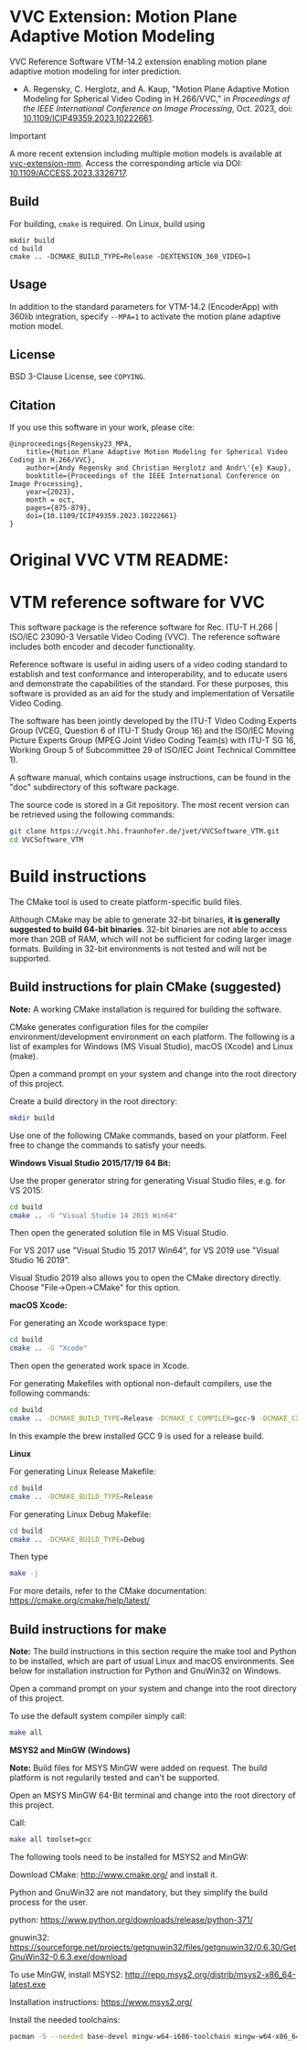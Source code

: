 # VVC Extension: Motion Plane Adaptive Motion Modeling

VVC Reference Software VTM-14.2 extension enabling motion plane adaptive motion modeling for inter prediction.

* A. Regensky, C. Herglotz, and A. Kaup, "Motion Plane Adaptive Motion Modeling for Spherical Video Coding in H.266/VVC," in *Proceedings of the IEEE International Conference on Image Processing*, Oct. 2023, doi: [10.1109/ICIP49359.2023.10222661](https://doi.org/10.1109/ICIP49359.2023.10222661).

> [!IMPORTANT]  
> A more recent extension including multiple motion models is available at [vvc-extension-mm](https://github.com/FAU-LMS/vvc-extension-mm). Access the corresponding article via DOI: [10.1109/ACCESS.2023.3326717](https://doi.org/10.1109/ACCESS.2023.3326717).

## Build

For building, `cmake` is required. On Linux, build using
```shell
mkdir build
cd build
cmake .. -DCMAKE_BUILD_TYPE=Release -DEXTENSION_360_VIDEO=1
```

## Usage

In addition to the standard parameters for VTM-14.2 (EncoderApp) with 360lib integration, specify `--MPA=1` to activate the motion plane adaptive motion model.

## License

BSD 3-Clause License, see `COPYING`.

## Citation

If you use this software in your work, please cite:

```
@inproceedings{Regensky23_MPA,
    title={Motion Plane Adaptive Motion Modeling for Spherical Video Coding in H.266/VVC}, 
    author={Andy Regensky and Christian Herglotz and Andr\'{e} Kaup},
    booktitle={Proceedings of the IEEE International Conference on Image Processing},
    year={2023},
    month = oct,
    pages={875-879},
    doi={10.1109/ICIP49359.2023.10222661}
}
```

# Original VVC VTM README:

VTM reference software for VVC
==============================

This software package is the reference software for Rec. ITU-T H.266 | ISO/IEC 23090-3 Versatile Video Coding (VVC). The reference software includes both encoder and decoder functionality.

Reference software is useful in aiding users of a video coding standard to establish and test conformance and interoperability, and to educate users and demonstrate the capabilities of the standard. For these purposes, this software is provided as an aid for the study and implementation of Versatile Video Coding.

The software has been jointly developed by the ITU-T Video Coding Experts Group (VCEG, Question 6 of ITU-T Study Group 16) and the ISO/IEC Moving Picture Experts Group (MPEG Joint Video Coding Team(s) with ITU-T SG 16, Working Group 5 of Subcommittee 29 of ISO/IEC Joint Technical Committee 1).

A software manual, which contains usage instructions, can be found in the "doc" subdirectory of this software package.

The source code is stored in a Git repository. The most recent version can be retrieved using the following commands:
```bash
git clone https://vcgit.hhi.fraunhofer.de/jvet/VVCSoftware_VTM.git
cd VVCSoftware_VTM
```

Build instructions
==================

The CMake tool is used to create platform-specific build files. 

Although CMake may be able to generate 32-bit binaries, **it is generally suggested to build 64-bit binaries**. 32-bit binaries are not able to access more than 2GB of RAM, which will not be sufficient for coding larger image formats. Building in 32-bit environments is not tested and will not be supported.


Build instructions for plain CMake (suggested)
----------------------------------------------

**Note:** A working CMake installation is required for building the software.

CMake generates configuration files for the compiler environment/development environment on each platform. 
The following is a list of examples for Windows (MS Visual Studio), macOS (Xcode) and Linux (make).

Open a command prompt on your system and change into the root directory of this project.

Create a build directory in the root directory:
```bash
mkdir build 
```

Use one of the following CMake commands, based on your platform. Feel free to change the commands to satisfy
your needs.

**Windows Visual Studio 2015/17/19 64 Bit:**

Use the proper generator string for generating Visual Studio files, e.g. for VS 2015:

```bash
cd build
cmake .. -G "Visual Studio 14 2015 Win64"
```

Then open the generated solution file in MS Visual Studio.

For VS 2017 use "Visual Studio 15 2017 Win64", for VS 2019 use "Visual Studio 16 2019".

Visual Studio 2019 also allows you to open the CMake directory directly. Choose "File->Open->CMake" for this option.

**macOS Xcode:**

For generating an Xcode workspace type:
```bash
cd build
cmake .. -G "Xcode"
```
Then open the generated work space in Xcode.

For generating Makefiles with optional non-default compilers, use the following commands:

```bash
cd build
cmake .. -DCMAKE_BUILD_TYPE=Release -DCMAKE_C_COMPILER=gcc-9 -DCMAKE_CXX_COMPILER=g++-9
```
In this example the brew installed GCC 9 is used for a release build.

**Linux**

For generating Linux Release Makefile:
```bash
cd build
cmake .. -DCMAKE_BUILD_TYPE=Release
```
For generating Linux Debug Makefile:
```bash
cd build
cmake .. -DCMAKE_BUILD_TYPE=Debug
```

Then type
```bash
make -j
```

For more details, refer to the CMake documentation: https://cmake.org/cmake/help/latest/

Build instructions for make
---------------------------

**Note:** The build instructions in this section require the make tool and Python to be installed, which are
part of usual Linux and macOS environments. See below for installation instruction for Python and GnuWin32 
on Windows.

Open a command prompt on your system and change into the root directory of this project.

To use the default system compiler simply call:
```bash
make all
```


**MSYS2 and MinGW (Windows)**

**Note:** Build files for MSYS MinGW were added on request. The build platform is not regularily tested and can't be supported. 

Open an MSYS MinGW 64-Bit terminal and change into the root directory of this project.

Call:
```bash
make all toolset=gcc
```

The following tools need to be installed for MSYS2 and MinGW:

Download CMake: http://www.cmake.org/ and install it.

Python and GnuWin32 are not mandatory, but they simplify the build process for the user.

python:    https://www.python.org/downloads/release/python-371/

gnuwin32:  https://sourceforge.net/projects/getgnuwin32/files/getgnuwin32/0.6.30/GetGnuWin32-0.6.3.exe/download

To use MinGW, install MSYS2: http://repo.msys2.org/distrib/msys2-x86_64-latest.exe

Installation instructions: https://www.msys2.org/

Install the needed toolchains:
```bash
pacman -S --needed base-devel mingw-w64-i686-toolchain mingw-w64-x86_64-toolchain git subversion mingw-w64-i686-cmake mingw-w64-x86_64-cmake
```

